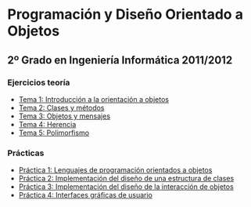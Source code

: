 Programación y Diseño Orientado a Objetos
=========================================
2º Grado en Ingeniería Informática 2011/2012
--------------------------------------------

### Ejercicios teoría
* [Tema 1: Introducción a la orientación a objetos](ejercicios/tema_01/tema_01.md)
* [Tema 2: Clases y métodos](ejercicios/tema_02/tema_02.md)
* [Tema 3: Objetos y mensajes](ejercicios/tema_03/tema_03.md)
* [Tema 4: Herencia](ejercicios/tema_04/tema_04.md)
* [Tema 5: Polimorfismo](ejercicios/tema_05/tema_05.md)

### Prácticas
* [Práctica 1: Lenguajes de programación orientados a objetos](practica_01/README.md)
* [Práctica 2: Implementación del diseño de una estructura de clases](practica_02/README.md)
* [Práctica 3: Implementación del diseño de la interacción de objetos](practica_03/README.md)
* [Práctica 4: Interfaces gráficas de usuario](practica_04/README.md)
